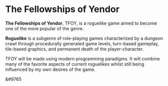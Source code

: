 # The Fellowships of Yendor

**The Fellowships of Yendor**, TFOY, is a roguelike game aimed to become one of the more popular of the genre.

>
**Roguelike** is a subgenre of role-playing games characterized by a dungeon crawl through procedurally generated game levels, turn-based gameplay, tile-based graphics, and permanent death of the player-character.

TFOY will be made using modern programming paradigms. It will combine many of the favorite aspects of current roguelikes whilst still being influenced by my own desires of the game.

&#9765
